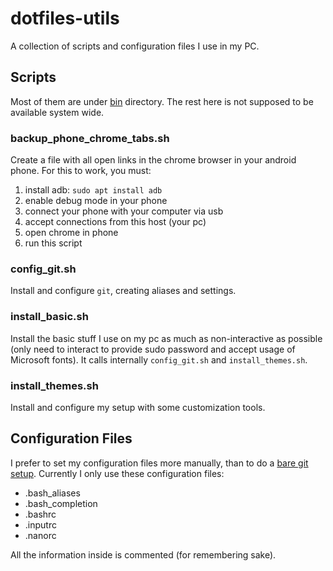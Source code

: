 # dotfiles-utils

A collection of scripts and configuration files I use in my PC.

## Scripts

Most of them are under [bin](bin/) directory. The rest here is not supposed to be available system wide.

### backup_phone_chrome_tabs.sh

Create a file with all open links in the chrome browser in your android phone. For this to work, you must:

1. install adb: `sudo apt install adb`
1. enable debug mode in your phone
1. connect your phone with your computer via usb
1. accept connections from this host (your pc)
1. open chrome in phone
1. run this script

### config_git.sh

Install and configure `git`, creating aliases and settings.

### install_basic.sh

Install the basic stuff I use on my pc as much as non-interactive as possible (only need to interact to provide sudo password and accept usage of Microsoft fonts). It calls internally `config_git.sh` and `install_themes.sh`.

### install_themes.sh

Install and configure my setup with some customization tools.

## Configuration Files

I prefer to set my configuration files more manually, than to do a [bare git setup](https://www.atlassian.com/git/tutorials/dotfiles). Currently I only use these configuration files:
- .bash_aliases
- .bash_completion
- .bashrc
- .inputrc
- .nanorc

All the information inside is commented (for remembering sake).
